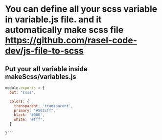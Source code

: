 # You can define all your scss variable in variable.js file. and it automatically make scss file https://github.com/rasel-code-dev/js-file-to-scss

## Put your all variable inside makeScss/variables.js 

```js
module.exports = {
  out: "scss",

  colors: {
    transparent: 'transparent',
    primary: "#502cff",
    black: '#000',
    white: '#fff',
  }

}```